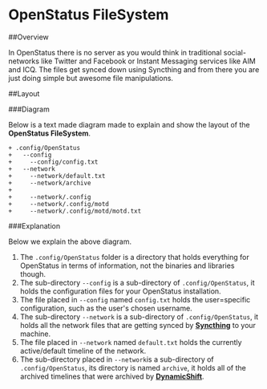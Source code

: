 OpenStatus FileSystem
====

##Overview

In OpenStatus there is no server as you would think in traditional social-networks like Twitter and Facebook or Instant Messaging services like AIM and ICQ. The files get synced down using Syncthing and from there you are just doing simple but awesome file manipulations.

##Layout

###Diagram

Below is a text made diagram made to explain and show the layout of the **OpenStatus FileSystem**.

````
+ .config/OpenStatus
+   --config
+     --config/config.txt
+   --network
+     --network/default.txt
+     --network/archive
+
+     --network/.config
+     --network/.config/motd
+     --network/.config/motd/motd.txt
````

###Explanation

Below we explain the above diagram.

1. The `.config/OpenStatus` folder is a directory that holds everything for OpenStatus in terms of information, not the binaries and libraries though.
2. The sub-directory `--config` is a sub-directory of `.config/OpenStatus`, it holds the configuration files for your OpenStatus installation.
3. The file placed in `--config` named `config.txt` holds the user=specific configuration, such as the user's chosen username.
4. The sub-directory `--network` is a sub-directory of `.config/OpenStatus`, it holds all the network files that are getting synced by [**Syncthing**](http://syncthing.net) to your machine.
5. The file placed in `--network` named `default.txt` holds the currently active/default timeline of the network.
6. The sub-directory placed in `--network`is a sub-directory of `.config/OpenStatus`, its directory is named `archive`, it holds all of the archived timelines that were archived by [**DynamicShift**](https://github.com/OpenStatus/OpenStatus/blob/master/docs/dynamic-shift.md).
